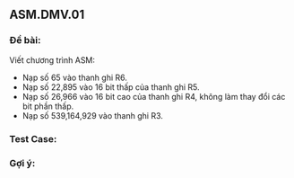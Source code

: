 ## ASM.DMV.01

### Đề bài:
Viết chương trình ASM:
- Nạp số 65 vào thanh ghi R6.
- Nạp số 22,895 vào 16 bit thấp của thanh ghi R5.
- Nạp số 26,966 vào 16 bit cao của thanh ghi R4, không làm thay đổi các bit phần thấp.
- Nạp số 539,164,929 vào thanh ghi R3.

### Test Case:


### Gợi ý: